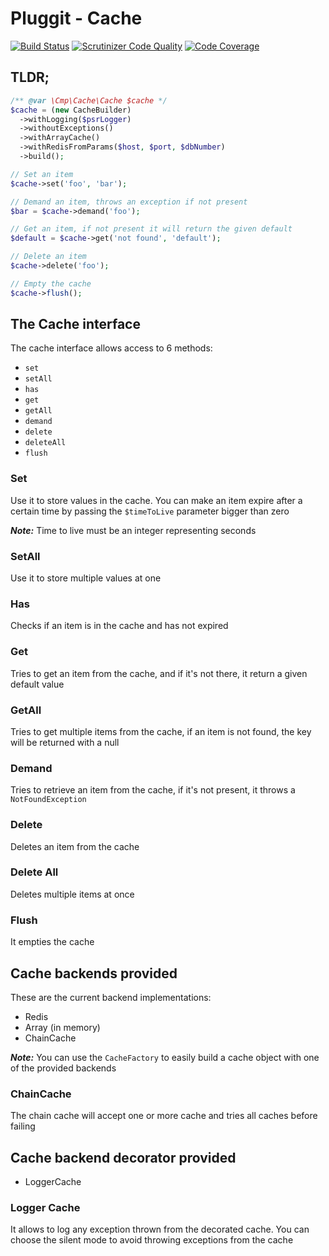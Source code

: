 # Pluggit - Cache

[![Build Status](https://travis-ci.org/CMProductions/cache.svg?branch=master)](https://travis-ci.org/CMProductions/cache)
[![Scrutinizer Code Quality](https://scrutinizer-ci.com/g/CMProductions/cache/badges/quality-score.png?b=master)](https://scrutinizer-ci.com/g/CMProductions/cache/?branch=master)
[![Code Coverage](https://scrutinizer-ci.com/g/CMProductions/cache/badges/coverage.png?b=master)](https://scrutinizer-ci.com/g/CMProductions/cache/?branch=master)

## TLDR;
```php
/** @var \Cmp\Cache\Cache $cache */
$cache = (new CacheBuilder)
  ->withLogging($psrLogger)
  ->withoutExceptions()
  ->withArrayCache()
  ->withRedisFromParams($host, $port, $dbNumber)
  ->build();

// Set an item
$cache->set('foo', 'bar');

// Demand an item, throws an exception if not present
$bar = $cache->demand('foo');

// Get an item, if not present it will return the given default
$default = $cache->get('not found', 'default');

// Delete an item
$cache->delete('foo');

// Empty the cache
$cache->flush();
```

## The Cache interface

The cache interface allows access to 6 methods:
* `set`
* `setAll`
* `has`
* `get`
* `getAll`
* `demand`
* `delete`
* `deleteAll`
* `flush`

### Set
Use it to store values in the cache. You can make an item expire after a certain time by passing 
the `$timeToLive` parameter bigger than zero

__*Note:*__ Time to live must be an integer representing seconds

### SetAll
Use it to store multiple values at one

### Has
Checks if an item is in the cache and has not expired

### Get
Tries to get an item from the cache, and if it's not there, it return a given default value

### GetAll
Tries to get multiple items from the cache, if an item is not found, the key will be returned with a null 

### Demand
Tries to retrieve an item from the cache, if it's not present, it throws a `NotFoundException`

### Delete
Deletes an item from the cache

### Delete All
Deletes multiple items at once

### Flush
It empties the cache

## Cache backends provided
These are the current backend implementations:
* Redis
* Array (in memory)
* ChainCache

__*Note:*__ You can use the `CacheFactory` to easily build a cache object with one of the provided backends

### ChainCache
The chain cache will accept one or more cache and tries all caches before failing

## Cache backend decorator provided
* LoggerCache

### Logger Cache
It allows to log any exception thrown from the decorated cache. You can choose the silent mode to avoid throwing exceptions
from the cache